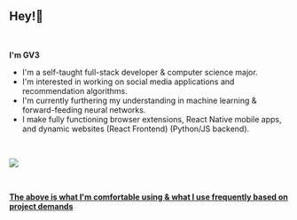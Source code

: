 <h2 align="left">Hey!👋</h2><br/>

<div align="left">

<p><strong>I'm GV3</strong></p>
<ul>
  <li>I'm a self-taught full-stack developer & computer science major.</li>
  <li>I'm interested in working on social media applications and recommendation algorithms.</li>
  <li>I'm currently furthering my understanding in machine learning & forward-feeding neural networks.</li>
  <li>I make fully functioning browser extensions, React Native mobile apps, and dynamic websites (React Frontend) (Python/JS backend).</li>
</ul><br/>

<p align="left">
<a href="#"><img href="#" src="https://skillicons.dev/icons?i=python,typescript,js,jquery,css,html,markdown,express,nodejs,nextjs,aws,cloudflare,figma,firebase,flask,git,graphql,heroku,mongodb,mysql,react,redis,redux,tailwind,tensorflow" /> 
</p>
<br/>
<p><strong>The above is what I'm comfortable using & what I use frequently based on project demands</strong></p>

